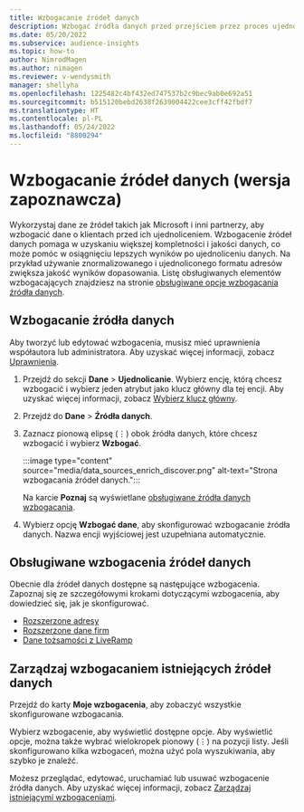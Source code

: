 ```yaml
---
title: Wzbogacanie źródeł danych
description: Wzbogać źródła danych przed przejściem przez proces ujednolicania danych.
ms.date: 05/20/2022
ms.subservice: audience-insights
ms.topic: how-to
author: NimrodMagen
ms.author: nimagen
ms.reviewer: v-wendysmith
manager: shellyha
ms.openlocfilehash: 1225482c4bf432ed747537b2c9bec9ab0e692a51
ms.sourcegitcommit: b515120bebd2638f2639004422cee3cff42fbdf7
ms.translationtype: HT
ms.contentlocale: pl-PL
ms.lasthandoff: 05/24/2022
ms.locfileid: "8800294"
---
```

# <a name="enrichment-for-data-sources-preview"></a>Wzbogacanie źródeł danych (wersja zapoznawcza)

Wykorzystaj dane ze źródeł takich jak Microsoft i inni partnerzy, aby wzbogacić dane o klientach przed ich ujednoliceniem. Wzbogacenie źródeł danych pomaga w uzyskaniu większej kompletności i jakości danych, co może pomóc w osiągnięciu lepszych wyników po ujednoliceniu danych. Na przykład używanie znormalizowanego i ujednoliconego formatu adresów zwiększa jakość wyników dopasowania. Listę obsługiwanych elementów wzbogacających znajdziesz na stronie [obsługiwane opcje wzbogacania źródła danych](#supported-data-source-enrichments).

## <a name="enrich-a-data-source"></a>Wzbogacanie źródła danych

Aby tworzyć lub edytować wzbogacenia, musisz mieć uprawnienia współautora lub administratora. Aby uzyskać więcej informacji, zobacz [Uprawnienia](permissions.md).  

1. Przejdź do sekcji **Dane** > **Ujednolicanie**. Wybierz encję, którą chcesz wzbogacić i wybierz jeden atrybut jako klucz główny dla tej encji. Aby uzyskać więcej informacji, zobacz [Wybierz klucz główny](map-entities.md#select-primary-key-and-semantic-type-for-attributes).

1. Przejdź do **Dane** > **Źródła danych**.

1. Zaznacz pionową elipsę (&vellip;) obok źródła danych, które chcesz wzbogacić i wybierz **Wzbogać**.

   :::image type="content" source="media/data_sources_enrich_discover.png" alt-text="Strona wzbogacania źródeł danych.":::

   Na karcie **Poznaj** są wyświetlane [obsługiwane źródła danych wzbogacania](#supported-data-source-enrichments).

1. Wybierz opcję **Wzbogać dane**, aby skonfigurować wzbogacanie źródła danych. Nazwa encji wyjściowej jest uzupełniana automatycznie.

## <a name="supported-data-source-enrichments"></a>Obsługiwane wzbogacenia źródeł danych

Obecnie dla źródeł danych dostępne są następujące wzbogacenia. Zapoznaj się ze szczegółowymi krokami dotyczącymi wzbogacenia, aby dowiedzieć się, jak je skonfigurować.

- [Rozszerzone adresy](enrichment-enhanced-addresses.md)
- [Rozszerzone dane firm](enrichment-enhanced-company-data.md)
- [Dane tożsamości z LiveRamp](enrichment-liveramp.md)

## <a name="manage-existing-data-source-enrichments"></a>Zarządzaj wzbogacaniem istniejących źródeł danych

Przejdź do karty **Moje wzbogacenia**, aby zobaczyć wszystkie skonfigurowane wzbogacania.

Wybierz wzbogacenie, aby wyświetlić dostępne opcje. Aby wyświetlić opcje, można także wybrać wielokropek pionowy (&vellip;) na pozycji listy. Jeśli skonfigurowano kilka wzbogaceń, można użyć pola wyszukiwania, aby szybko je znaleźć.

Możesz przeglądać, edytować, uruchamiać lub usuwać wzbogacenie źródła danych. Aby uzyskać więcej informacji, zobacz [Zarządzaj istniejącymi wzbogaceniami](enrichment-hub.md).
